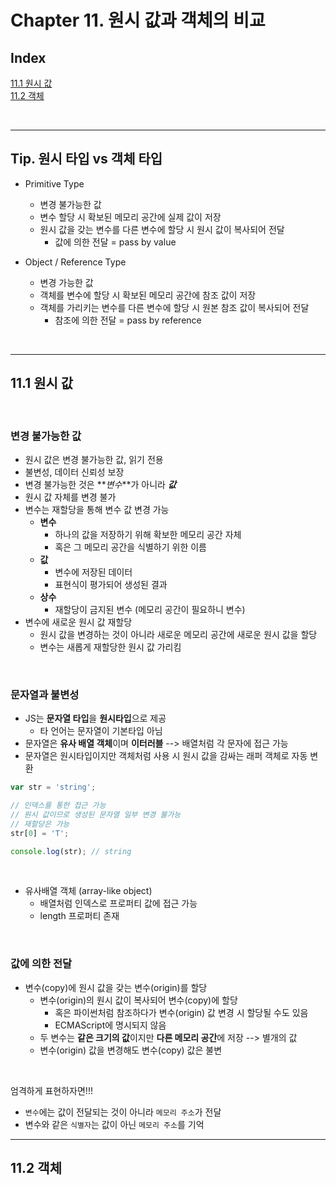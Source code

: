 # Chapter 11. 원시 값과 객체의 비교

## Index

[11.1 원시 값](#111-원시-값)<br>
[11.2 객체](#112-객체)

<br>

---

## Tip. 원시 타입 vs 객체 타입

- Primitive Type

  - 변경 불가능한 값
  - 변수 할당 시 확보된 메모리 공간에 실제 값이 저장
  - 원시 값을 갖는 변수를 다른 변수에 할당 시 원시 값이 복사되어 전달
    - 값에 의한 전달 = pass by value

- Object / Reference Type
  - 변경 가능한 값
  - 객체를 변수에 할당 시 확보된 메모리 공간에 참조 값이 저장
  - 객체를 가리키는 변수를 다른 변수에 할당 시 원본 참조 값이 복사되어 전달
    - 참조에 의한 전달 = pass by reference

<br>

---

## 11.1 원시 값

<br>

### 변경 불가능한 값

- 원시 값은 변경 불가능한 값, 읽기 전용
- 불변성, 데이터 신뢰성 보장
- 변경 불가능한 것은 **_변수_**가 아니라 **_값_**
- 원시 값 자체를 변경 불가
- 변수는 재할당을 통해 변수 값 변경 가능
  - **변수**
    - 하나의 값을 저장하기 위해 확보한 메모리 공간 자체
    - 혹은 그 메모리 공간을 식별하기 위한 이름
  - **값**
    - 변수에 저장된 데이터
    - 표현식이 평가되어 생성된 결과
  - **상수**
    - 재할당이 금지된 변수 (메모리 공간이 필요하니 변수)
- 변수에 새로운 원시 값 재할당
  - 원시 값을 변경하는 것이 아니라 새로운 메모리 공간에 새로운 원시 값을 할당
  - 변수는 새롭게 재할당한 원시 값 가리킴

<br>

### 문자열과 불변성

- JS는 **문자열 타입**을 **원시타입**으로 제공
  - 타 언어는 문자열이 기본타입 아님
- 문자열은 **유사 배열 객체**이며 **이터러블** --> 배열처럼 각 문자에 접근 가능
- 문자열은 원시타입이지만 객체처럼 사용 시 원시 값을 감싸는 래퍼 객체로 자동 변환

```js
var str = 'string';

// 인덱스를 통한 접근 가능
// 원시 값이므로 생성된 문자열 일부 변경 불가능
// 재할당은 가능
str[0] = 'T';

console.log(str); // string
```

<br>

- 유사배열 객체 (array-like object)
  - 배열처럼 인덱스로 프로퍼티 값에 접근 가능
  - length 프로퍼티 존재

<br>

### 값에 의한 전달

- 변수(copy)에 원시 값을 갖는 변수(origin)를 할당
  - 변수(origin)의 원시 값이 복사되어 변수(copy)에 할당
    - 혹은 파이썬처럼 참조하다가 변수(origin) 값 변경 시 할당될 수도 있음
    - ECMAScript에 명시되지 않음
  - 두 변수는 **같은 크기의 값**이지만 **다른 메모리 공간**에 저장 --> 별개의 값
  - 변수(origin) 값을 변경해도 변수(copy) 값은 불변

<br>

엄격하게 표현하자면!!!

- `변수`에는 값이 전달되는 것이 아니라 `메모리 주소`가 전달
- 변수와 같은 `식별자`는 값이 아닌 `메모리 주소`를 기억

---

## 11.2 객체
